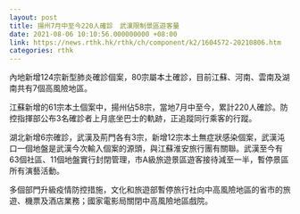 ```yaml
---
layout: post
title: 揚州7月中至今220人確診　武漢限制景區遊客量
date: 2021-08-06 10:10:56.000000000 +08:00
link: https://news.rthk.hk/rthk/ch/component/k2/1604572-20210806.htm
categories: rthk
---
```


內地新增124宗新型肺炎確診個案，80宗屬本土確診，目前江蘇、河南、雲南及湖南共有7個高風險地區。

江蘇新增的61宗本土個案中，揚州佔58宗，當地7月中至今，累計220人確診。防控指揮部公布3名確診者上月底坐巴士的軌跡，正追蹤同行乘客的行蹤。

湖北新增6宗確診，武漢及荊門各有3宗，新增12宗本土無症狀感染個案，武漢沌口一個地盤是武漢今次輸入個案的源頭，與江蘇淮安旅行團有關聯。武漢至今有63個社區、11個地盤實行封閉管理，市A級旅遊景區遊客接待減至一半，暫停景區所有演藝活動。

多個部門升級疫情防控措施，文化和旅遊部暫停旅行社向中高風險地區的省市的旅遊、機票及酒店業務；國家電影局關閉中高風險地區戲院。
